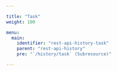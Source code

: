 ```yaml
---

title: "Task"
weight: 100

menu:
  main:
    identifier: "rest-api-history-task"
    parent: "rest-api-history"
    pre: "`/history/task` (Subresource)"

---
```

